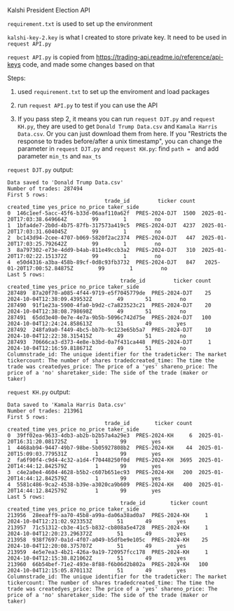 Kalshi President Election API

`requirement.txt` is used to set up the environment

`kalshi-key-2.key` is what I created to store private key. It need to be used in `request API.py`

`request API.py` is copied from https://trading-api.readme.io/reference/api-keys  code, and made some changes based on that

Steps:

1. used `requirement.txt` to set up the enviroment and load packages

2. run `request API.py` to test if you can use the API

3. If you pass step 2, it means you can run `request DJT.py` and `request KH.py`, they are used to get `Donald Trump Data.csv` and `Kamala Harris Data.csv`.
Or you can just download them from here. If you "Restricts the response to trades before/after a unix timestamp", you can change the parameter in `request DJT.py` and `request KH.py`: find `path = ` and add parameter `min_ts` and `max_ts`



`request DJT.py` output:

```
Data saved to 'Donald Trump Data.csv'
Number of trades: 287494
First 5 rows:
                               trade_id         ticker count                 created_time yes_price no_price taker_side
0  146c1eef-5acc-45f6-b33d-06aaf110a62f  PRES-2024-DJT  1500  2025-01-20T17:03:38.649664Z        99        1         no
1  1bfa4de7-2b0d-4b75-87fb-317573a419c5  PRES-2024-DJT  4237  2025-01-20T17:03:31.604045Z        99        1         no
2  bc143d94-2cee-4707-b069-5820f2ac2374  PRES-2024-DJT   447  2025-01-20T17:03:25.792642Z        99        1         no
3  8a797302-e73e-4dd9-b4ab-811e49ccb3a2  PRES-2024-DJT   310  2025-01-20T17:02:22.151372Z        99        1         no
4  e50d4316-a3ba-458b-89cf-0d8c93fb3732  PRES-2024-DJT   847   2025-01-20T17:00:52.84875Z        99        1         no
Last 5 rows:
                                    trade_id         ticker count                 created_time yes_price no_price taker_side
287489  87a20f70-a085-4f44-9719-e5f7045779de  PRES-2024-DJT    25  2024-10-04T12:38:09.439532Z        49       51         no
287490  91f1e23a-5900-4fa0-b9d2-c7a823523c21  PRES-2024-DJT    20  2024-10-04T12:38:08.798698Z        49       51         no
287491  65dd3e40-0e7e-4e7a-9b5b-5096c742d75e  PRES-2024-DJT   100  2024-10-04T12:24:24.858613Z        51       49        yes
287492  248fa9a0-f449-4bc5-bb7b-9c123e65b5a7  PRES-2024-DJT    10  2024-10-04T12:22:38.315415Z        49       51         no
287493  70666ca3-d373-4e8e-b3bd-0a7f431ca448  PRES-2024-DJT     1  2024-10-04T12:16:59.818671Z        49       51         no
Columnstrade_id: The unique identifier for the tradeticker: The market tickercount: The number of shares tradedcreated_time: The time the trade was createdyes_price: The price of a 'yes' shareno_price: The price of a 'no' sharetaker_side: The side of the trade (maker or taker)
```


`request KH.py` output:

```
Data saved to 'Kamala Harris Data.csv'
Number of trades: 213961
First 5 rows:
                               trade_id        ticker count                 created_time yes_price no_price taker_side
0  39ff02ea-9633-4db3-ab2b-b2b57a4a29e3  PRES-2024-KH     6  2025-01-20T16:31:20.081725Z         1       99        yes
1  4468ab94-9447-49b7-98be-5b05927808b2  PRES-2024-KH    44  2025-01-20T15:09:03.779531Z         1       99        yes
2  fa6f90f4-c9d4-4c32-a1d4-f70448250f0d  PRES-2024-KH  3695  2025-01-20T14:44:12.842579Z         1       99        yes
3  c4e2a0e4-4604-4628-b5b2-c607b651ec93  PRES-2024-KH   200  2025-01-20T14:44:12.842579Z         1       99        yes
4  5581c486-9ca2-4538-b39e-a3020ca9b609  PRES-2024-KH   400  2025-01-20T14:44:12.842579Z         1       99        yes
Last 5 rows:
                                    trade_id        ticker count                 created_time yes_price no_price taker_side
213956  28eeaff9-aa70-45b8-a99a-da06a38ad0a7  PRES-2024-KH     1  2024-10-04T12:21:02.923353Z        51       49        yes
213957  71c51312-cb3e-41c5-b832-cb808a5e4728  PRES-2024-KH     1  2024-10-04T12:20:23.296372Z        51       49        yes
213958  938f7697-0a1d-4f07-a049-b5dfbe9e105c  PRES-2024-KH    25  2024-10-04T12:20:08.375707Z        51       49        yes
213959  4e5e7ea3-4b21-426a-9a19-720957fcc178  PRES-2024-KH     1  2024-10-04T12:15:38.821062Z        51       49        yes
213960  66b54bef-71e2-493e-8f88-f6b06d2b802a  PRES-2024-KH   100  2024-10-04T12:15:05.870113Z        51       49        yes
Columnstrade_id: The unique identifier for the tradeticker: The market tickercount: The number of shares tradedcreated_time: The time the trade was createdyes_price: The price of a 'yes' shareno_price: The price of a 'no' sharetaker_side: The side of the trade (maker or taker)
```

